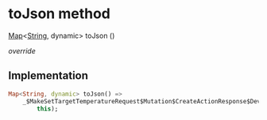 


# toJson method








[Map](https://api.flutter.dev/flutter/dart-core/Map-class.html)&lt;[String](https://api.flutter.dev/flutter/dart-core/String-class.html), dynamic> toJson
()

_override_






## Implementation

```dart
Map<String, dynamic> toJson() =>
    _$MakeSetTargetTemperatureRequest$Mutation$CreateActionResponse$Device$DeviceTrait$ThermostatSettingDeviceTraitToJson(
        this);
```







